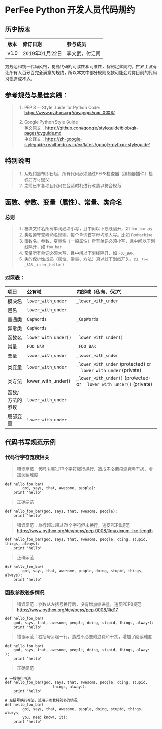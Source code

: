 # PerFee Python 开发人员代码规约

## 历史版本

| 版本 | 修订日期 | 参与成员 |
| :-- | :-- | :-- |
| v1.0 | 2019年01月22日 | 李文武，付江南 |

为规范和统一代码风格，提高代码的可读性和可维性，特制定此规约。世界上没有让所有人百分百完全满意的规约，所以本文中部分规则条款可能会对你目前的代码习惯造成不适。

## 参考规范与最佳实践：
> 1. PEP 8 -- Style Guide for Python Code:  
> https://www.python.org/dev/peps/pep-0008/  
> 
> 2. Google Python Style Guide  
> 英文原文：https://github.com/google/styleguide/blob/gh-pages/pyguide.md  
> 中文译文：https://zh-google-styleguide.readthedocs.io/en/latest/google-python-styleguide/

## 特别说明
> 1. 从规约颁布即日起，所有代码必须通过PEP8检查器（编辑器插件）检验后方可提交
> 2. 之前已有各项目代码在合适时机进行改造以符合规范

## 函数、参数、变量（属性）、常量、类命名
### 总则
> 1. 模块文件名所有单词必须小写，且中间以下划线隔开，如 ```foo_bar.py```
> 2. 类名遵守驼峰命名规则，每个单词首字母均须大写。比如 ```FooMachine```
> 3. 函数名、参数、变量名（一般属性）所有单词必须小写，且中间以下划线隔开，如 ```foo_bar```
> 4. 常量所有单词必须大写，且中间以下划线隔开，如 ```FOO_BAR```
> 5. 类的保护性成员（属性、常量、方法）须以线下划线开头，如 ```_foo``` ```_BAR``` ```_inner_hello()```

### 对照表：

| 项目 | 公有域 | 内部域（私有、保护） |
| :-- | :-- | :-- |
| 模块名 | ```lower_with_under``` | ```_lower_with_under``` |
| 包名 | ```lower_with_under``` | |
| 普通类 | ```CapWords``` | ```_CapWords``` |
| 异常类 | ```CapWords``` | |
| 函数名 | ```lower_with_under()``` | ```_lower_with_under()``` |
| 常量 | ```FOO_BAR``` | ```_FOO_BAR``` |
| 变量 | ```lower_with_under``` | ```_lower_with_under``` |
| 类变量 | ```lower_with_under``` | ```_lower_with_under``` (protected) or ```__lower_with_under``` (private) |
| 类方法 | lower_with_under() | ```_lower_with_under()``` (protected) or ```__lower_with_under()``` (private) |
| 函数/方法的参数 | ```lower_with_under``` | |
| 局部变量 | ```lower_with_under``` | |

## 代码书写规范示例

### 代码行字符宽度相关
> 错误示范：代码未超过79个字符强行换行，造成不必要的浪费和干扰，增加阅读难度

```
def hello_foo_bar(
        god, says, that, awesome, people):
    print 'hello'

```

> 正确示范

```
def hello_foo_bar(god, says, that, awesome, people):
    print 'hello'
```

> 错误示范：单行超过超过79个字符但未换行，违反PEP8规范  
> https://www.python.org/dev/peps/pep-0008/#maximum-line-length

```
def hello_foo_bar(god, says, that, awesome, people, doing, stupid, things, always):
    print 'hello'
```

> 正确示范

```
def hello_foo_bar(
        god, says, that, awesome, people, doing, stupid, things, always):
    print 'hello'
```


### 函数参数较多情况

> 错误示范：参数从左括号换行后，没有增加缩进量，违反PEP8规范  
> https://www.python.org/dev/peps/pep-0008/#id17

```
def hello_foo_bar(
    god, says, that, awesome, people, doing, stupid, things, always):
    print 'hello'
```

> 错误示范：右括号另起一行，造成不必要的浪费和干扰，增加了阅读难度

```
def hello_foo_bar(
    god, says, that, awesome, people, doing, stupid, things, always
):
    print 'hello'
```

> 正确示范

```
# 一般换行写法
def hello_foo_bar(god, says, that, awesome, people, doing, stupid,
                      things, always):
    print 'hello'
                      
# 左括号换行写法，适用于参数特别多的情况
def hello_foo_bar(
        god, says, that, awesome, people, doing, stupid, things, always,
        you, need known, it):
    print 'hello'
```
